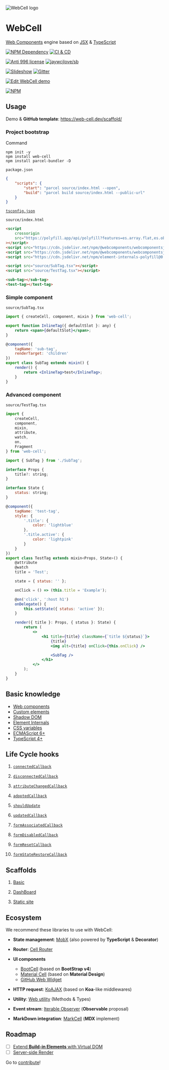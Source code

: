 ![WebCell logo](https://web-cell.dev/WebCell-0.f1ffd28b.png)

# WebCell

[Web Components][1] engine based on [JSX][2] & [TypeScript][3]

[![NPM Dependency](https://david-dm.org/EasyWebApp/WebCell.svg)][4]
[![CI & CD](https://github.com/EasyWebApp/WebCell/workflows/CI%20&%20CD/badge.svg)][5]

[![Anti 996 license](https://img.shields.io/badge/license-Anti%20996-blue.svg)][6]
[![jaywcjlove/sb](https://jaywcjlove.github.io/sb/ico/awesome.svg)][7]

[![Slideshow](https://img.shields.io/badge/learn-Slideshow-blue)][8]
[![Gitter](https://badges.gitter.im/EasyWebApp/community.svg)][9]

[![Edit WebCell demo](https://codesandbox.io/static/img/play-codesandbox.svg)][10]

[![NPM](https://nodei.co/npm/web-cell.png?downloads=true&downloadRank=true&stars=true)][11]

## Usage

Demo & **GitHub template**: https://web-cell.dev/scaffold/

### Project bootstrap

Command

```shell
npm init -y
npm install web-cell
npm install parcel-bundler -D
```

`package.json`

```json
{
    "scripts": {
        "start": "parcel source/index.html --open",
        "build": "parcel build source/index.html --public-url"
    }
}
```

[`tsconfig.json`](https://github.com/EasyWebApp/WebCell/blob/v2/tsconfig.json)

`source/index.html`

```html
<script
    crossorigin
    src="https://polyfill.app/api/polyfill?features=es.array.flat,es.object.from-entries"
></script>
<script src="https://cdn.jsdelivr.net/npm/@webcomponents/webcomponentsjs@2.5.0/webcomponents-bundle.min.js"></script>
<script src="https://cdn.jsdelivr.net/npm/@webcomponents/webcomponentsjs@2.5.0/custom-elements-es5-adapter.js"></script>
<script src="https://cdn.jsdelivr.net/npm/element-internals-polyfill@0.1.43/dist/index.min.js"></script>

<script src="source/SubTag.tsx"></script>
<script src="source/TestTag.tsx"></script>

<sub-tag></sub-tag>
<test-tag></test-tag>
```

### Simple component

`source/SubTag.tsx`

```jsx
import { createCell, component, mixin } from 'web-cell';

export function InlineTag({ defaultSlot }: any) {
    return <span>{defaultSlot}</span>;
}

@component({
    tagName: 'sub-tag',
    renderTarget: 'children'
})
export class SubTag extends mixin() {
    render() {
        return <InlineTag>test</InlineTag>;
    }
}
```

### Advanced component

`source/TestTag.tsx`

```jsx
import {
    createCell,
    component,
    mixin,
    attribute,
    watch,
    on,
    Fragment
} from 'web-cell';

import { SubTag } from './SubTag';

interface Props {
    title?: string;
}

interface State {
    status: string;
}

@component({
    tagName: 'test-tag',
    style: {
        '.title': {
            color: 'lightblue'
        },
        '.title.active': {
            color: 'lightpink'
        }
    }
})
export class TestTag extends mixin<Props, State>() {
    @attribute
    @watch
    title = 'Test';

    state = { status: '' };

    onClick = () => (this.title = 'Example');

    @on('click', ':host h1')
    onDelegate() {
        this.setState({ status: 'active' });
    }

    render({ title }: Props, { status }: State) {
        return (
            <>
                <h1 title={title} className={`title ${status}`}>
                    {title}
                    <img alt={title} onClick={this.onClick} />

                    <SubTag />
                </h1>
            </>
        );
    }
}
```

## Basic knowledge

-   [Web components](https://developer.mozilla.org/en-US/docs/Web/Web_Components)
-   [Custom elements](https://developers.google.cn/web/fundamentals/web-components/customelements)
-   [Shadow DOM](https://developers.google.cn/web/fundamentals/web-components/shadowdom)
-   [Element Internals](https://web.dev/more-capable-form-controls/)
-   [CSS variables](https://developer.mozilla.org/en-US/docs/Web/CSS/Using_CSS_variables)
-   [ECMAScript 6+](http://es6-features.org/)
-   [TypeScript 4+][3]

## Life Cycle hooks

1. [`connectedCallback`](https://web-cell.dev/web-utility/interfaces/DOM_type.CustomElement.html#connectedCallback)

2. [`disconnectedCallback`](https://web-cell.dev/web-utility/interfaces/DOM_type.CustomElement.html#disconnectedCallback)

3. [`attributeChangedCallback`](https://web-cell.dev/web-utility/interfaces/DOM_type.CustomElement.html#attributeChangedCallback)

4. [`adoptedCallback`](https://web-cell.dev/web-utility/interfaces/DOM_type.CustomElement.html#adoptedCallback)

5. [`shouldUpdate`](https://web-cell.dev/WebCell/interfaces/WebCell.WebCellComponent.html#shouldUpdate)

6. [`updatedCallback`](https://web-cell.dev/WebCell/interfaces/WebCell.WebCellComponent.html#updatedCallback)

7. [`formAssociatedCallback`](https://web-cell.dev/web-utility/interfaces/DOM_type.CustomFormElement.html#formAssociatedCallback)

8. [`formDisabledCallback`](https://web-cell.dev/web-utility/interfaces/DOM_type.CustomFormElement.html#formDisabledCallback)

9. [`formResetCallback`](https://web-cell.dev/web-utility/interfaces/DOM_type.CustomFormElement.html#formResetCallback)

10. [`formStateRestoreCallback`](https://web-cell.dev/web-utility/interfaces/DOM_type.CustomFormElement.html#formStateRestoreCallback)

## Scaffolds

1. [Basic](https://github.com/EasyWebApp/scaffold)

2. [DashBoard](https://github.com/EasyWebApp/DashBoard)

3. [Static site](https://github.com/EasyWebApp/mark-wiki)

## Ecosystem

We recommend these libraries to use with WebCell:

-   **State management**: [MobX][12] (also powered by **TypeScript** & **Decorator**)

-   **Router**: [Cell Router][13]

-   **UI components**

    -   [BootCell][14] (based on **BootStrap v4**)
    -   [Material Cell][15] (based on **Material Design**)
    -   [GitHub Web Widget][16]

-   **HTTP request**: [KoAJAX][17] (based on **Koa**-like middlewares)

-   **Utility**: [Web utility][18] (Methods & Types)

-   **Event stream**: [Iterable Observer][19] (**Observable** proposal)

-   **MarkDown integration**: [MarkCell][20] (**MDX** implement)

## Roadmap

-   [ ] [Extend **Build-in Elements** with Virtual DOM](https://github.com/snabbdom/snabbdom/pull/829)
-   [ ] [Server-side Render](https://web.dev/declarative-shadow-dom/)

Go to [contribute][21]!

[1]: https://www.webcomponents.org/
[2]: https://facebook.github.io/jsx/
[3]: https://www.typescriptlang.org
[4]: https://david-dm.org/EasyWebApp/WebCell
[5]: https://github.com/EasyWebApp/WebCell/actions
[6]: https://github.com/996icu/996.ICU/blob/master/LICENSE
[7]: https://github.com/jaywcjlove/awesome-uikit
[8]: https://tech-query.me/programming/web-components-practise/slide.html
[9]: https://gitter.im/EasyWebApp/community?utm_source=badge&utm_medium=badge&utm_campaign=pr-badge
[10]: https://codesandbox.io/s/webcell-demo-9gyll?autoresize=1&fontsize=14&hidenavigation=1&module=%2Fsrc%2FClock.tsx&theme=dark
[11]: https://nodei.co/npm/web-cell/
[12]: https://github.com/EasyWebApp/WebCell/blob/v2/MobX
[13]: https://web-cell.dev/cell-router/
[14]: https://bootstrap.web-cell.dev/
[15]: https://material.web-cell.dev/
[16]: https://tech-query.me/GitHub-Web-Widget/
[17]: https://web-cell.dev/KoAJAX/
[18]: https://web-cell.dev/web-utility/
[19]: https://web-cell.dev/iterable-observer/
[20]: https://github.com/EasyWebApp/MarkCell
[21]: https://github.com/EasyWebApp/WebCell/blob/v2/Contributing.md
